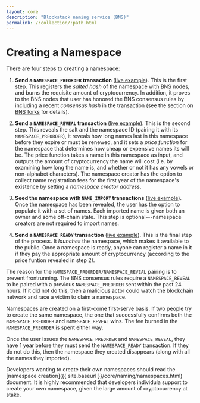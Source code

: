 ```yaml
---
layout: core
description: "Blockstack naming service (BNS)"
permalink: /:collection/:path.html
---
```

# Creating a Namespace

There are four steps to creating a namespace:

1. **Send a `NAMESPACE_PREORDER` transaction** ([live example](https://www.blocktrail.com/BTC/tx/5f00b8e609821edd6f3369ee4ee86e03ea34b890e242236cdb66ef6c9c6a1b28)).
This is the first step.  This registers the *salted hash* of the namespace with BNS nodes, and burns the
requisite amount of cryptocurrency.  In addition, it proves to the
BNS nodes that user has honored the BNS consensus rules by including
a recent *consensus hash* in the transaction
(see the section on [BNS forks](#bns-forks) for details).

2. **Send a `NAMESPACE_REVEAL` transaction** ([live example](https://www.blocktrail.com/BTC/tx/ab54b1c1dd5332dc86b24ca2f88b8ca0068485edf0c322416d104c5b84133a32)).
This is the second step.  This reveals the salt and the namespace ID (pairing it with its
`NAMESPACE_PREORDER`), it reveals how long names last in this namespace before
they expire or must be renewed, and it sets a *price function* for the namespace
that determines how cheap or expensive names its will be.  The price function takes
a name in this namespace as input, and outputs the amount of cryptocurrency the
name will cost (i.e. by examining how long the name is, and whether or not it
has any vowels or non-alphabet characters).  The namespace creator
has the option to collect name registration fees for the first year of the
namespace's existence by setting a *namespace creator address*.

3. **Seed the namespace with `NAME_IMPORT` transactions** ([live example](https://www.blocktrail.com/BTC/tx/c698ac4b4a61c90b2c93dababde867dea359f971e2efcf415c37c9a4d9c4f312)).
Once the namespace has been revealed, the user has the option to populate it with a set of
names.  Each imported name is given both an owner and some off-chain state.
This step is optional---namespace creators are not required to import names.

4. **Send a `NAMESPACE_READY` transaction** ([live example](https://www.blocktrail.com/BTC/tx/2bf9a97e3081886f96c4def36d99a677059fafdbd6bdb6d626c0608a1e286032)).
This is the final step of the process.  It *launches* the namespace, which makes it available to the
public.  Once a namespace is ready, anyone can register a name in it if they
pay the appropriate amount of cryptocurrency (according to the price funtion
revealed in step 2).

The reason for the `NAMESPACE_PREORDER/NAMESPACE_REVEAL` pairing is to prevent
frontrunning.  The BNS consensus rules require a `NAMESPACE_REVEAL` to be
paired with a previous `NAMESPACE_PREORDER` sent within the past 24 hours.
If it did not do this, then a malicious actor could watch the blockchain network
and race a victim to claim a namespace.

Namespaces are created on a first-come first-serve basis.  If two people try to
create the same namespace, the one that successfully confirms both the
`NAMESPACE_PREORDER` and `NAMESPACE_REVEAL` wins.  The fee burned in the
`NAMESPACE_PREORDER` is spent either way.

Once the user issues the `NAMESPACE_PREORDER` and `NAMESPACE_REVEAL`, they have
1 year before they must send the `NAMESPACE_READY` transaction.  If they do not
do this, then the namespace they created disappears (along with all the names
they imported).

Developers wanting to create their own namespaces should read the [namespace
creation]({{ site.baseurl }}/core/naming/namespaces.html) document.  It is highly recommended that
developers individula support to create your own namespace, given the large amount of
cryptocurrency at stake.
